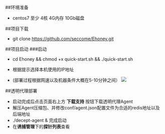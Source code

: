 ##环境准备
* centos7 至少 4核 4G内存 10Gb磁盘

##项目下载
* git clone https://github.com/seccome/Ehoney.git

##项目启动
###启动
* cd Ehoney && chmod +x quick-start.sh && ./quick-start.sh

* 根据提示选择本机使用的IP地址
* (部署过程根据网速以及机器条件大概在5-10分钟之间）
![](https://www.showdoc.com.cn/server/api/attachment/visitfile/sign/8b8be76770b2b544619a782713177123)

##透明代理部署
* 启动完成后点击页面右上方 **下载支持** 按钮下载透明代理Agent
* 解压Agent压缩包、并修改conf/agent.json配置文件为合适的redis地址以及后端地址
* ./decept-agent & 完成启动
* 在**诱捕管理**下的**探针列表**查看

